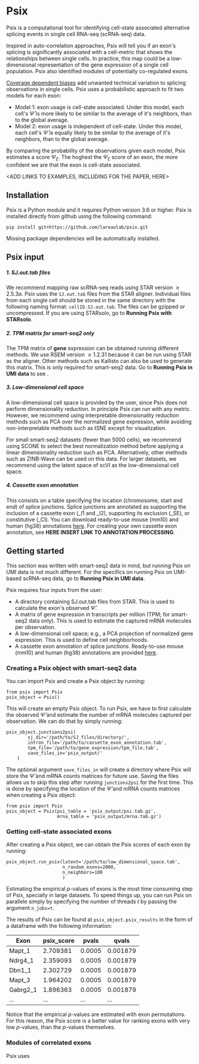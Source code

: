 # Psix

Psix is a computational tool for identifying cell-state associated alternative splicing events in single cell RNA-seq (scRNA-seq) data.

Inspired in auto-correlation approaches, Psix will tell you if an exon's splicing is significantly associated with a cell-metric that shows the relationships between single cells. In practice, this map could be a low-dimensional representation of the gene expression of a single cell population. Psix also identified modules of potentially co-regulated exons.

[Coverage dependent biases](https://elifesciences.org/articles/54603) add unwanted technical variation to splicing observations in single cells. Psix uses a probabilistic approach to fit two models for each exon: 

* Model 1: exon usage is cell-state associated. Under this model, each cell's $\hat{\Psi}$ is more likely to be similar to the average of it's neighbors, than to the global average.
* Model 2: exon usage is independent of cell-state. Under this model, each cell's $\hat{\Psi}$ is equally likely to be similar to the average of it's neighbors, than to the global average.

By comparing the probability of the observations given each model, Psix estimates a score $\Psi_\xi$. The hoghest the $\Psi_\xi$ score of an exon, the more confident we are that the exon is cell-state associated.

<ADD LINKS TO EXAMPLES, INCLUDING FOR THE PAPER, HERE>

## Installation

Psix is a Python module and it requires Python version 3.6 or higher. Psix is installed directly from github using the following command:

```
pip install git+https://github.com/lareaulab/psix.git
```

Missing package dependencies will be automatically installed.

## Psix input

##### 1. SJ.out.tab files

We recommend mapping raw scRNA-seq reads using STAR version $\geq 2.5.3a$. Psix uses the ```SJ.out.tab``` files from the STAR aligner. Individual files from each single cell should be stored in the same directory with the following naming format: ```cellID.SJ.out.tab```. The files can be gzipped or uncompressed. If you are using STARsolo, go to **Running Psix with STARsolo**.

##### 2. TPM matrix for smart-seq2 only

The TPM matrix of **gene** expression can be obtained running different methods. We use RSEM version $\geq 1.2.31$ because it can be run using STAR as the aligner. Other methods such as Kallisto can also be used to generate this matrix. This is only required for smart-seq2 data. Go to **Running Psix in UMI data** to see .

##### 3. Low-dimensional cell space

A low-dimensional cell space is provided by the user, since Psix does not perform dimensionality reduction. In principle Psix can run with any metric. However, we recommend using interpretable dimensionality reduction methods such as PCA over the normalized gene expression, while avoiding non-interpretable methods such as tSNE except for visualization. 

For small smart-seq2 datasets (fewer than 5000 cells), we recommend using SCONE to select the best normalization method before applying a linear dimensionality reduction such as PCA. Alternatively, other methods such as ZINB-Wave can be used on this data. For larger datasets, we recommend using the latent space of scVI as the low-dimensional cell space.

##### 4. Cassette exon annotation

This consists on a table specifying the location (chromosome, start and end) of splice junctions. Splice junctions are annotated as supporting the inclusion of a cassette exon (\_I1 and \_I2), supporting its exclusion (\_SE), or constitutive (\_CI). You can download ready-to-use mouse (mm10) and human (hg38) annotations [here](http://github.com/laeraulab/psix/annotations/). For creating your own cassette exon annotation, see **HERE INSERT LINK TO ANNOTATION PROCESSING**.

## Getting started

This section was written with smart-seq2 data in mind, but running Psix on UMI data is not much different. For the specifics on running Psix on UMI-based scRNA-seq data, go to **Running Psix in UMI data**.

Psix requires four inputs from the user:
* A directory containing SJ.out.tab files from STAR. This is used to calculate the exon's observed $\hat{\Psi}$.
* A matrix of gene expression in transcripts per million (TPM; for smart-seq2 data only). This is used to estimate the captured mRNA molecules per observation.
* A low-dimensional cell space; e.g., a PCA projection of normalized gene expression. This is used to define cell neighborhoods.
* A cassette exon annotation of splice junctions. Ready-to-use mouse (mm10) and human (hg38) annotations are provided [here](http://github.com/laeraulab/psix/annotations/).

### Creating a Psix object with smart-seq2 data

You can import Psix and create a Psix object by running:

```
from psix import Psix
psix_object = Psix()
```

This will create an empty Psix object. To run Psix, we have to first calculate the observed $\hat{\Psi}$ and estimate the number of mRNA molecules captured per observation. We can do that by simply running:

```
psix_object.junctions2psi(
        sj_dir='/path/to/SJ_files/directory/',
        intron_file='/path/to/cassette_exon_annotation.tab',
        tpm_file='/path/to/gene_expression/tpm_file.tab',
        save_files_in='psix_output/'
    )
```

The optional argument ```save_files_in``` will create a directory where Psix will store the $\hat{\Psi}$ and mRNA counts matrices for future use. Saving the files allows us to skip this step after running ```junctions2psi``` for the first time. This is done by specifying the location of the $\hat{\Psi}$ and mRNA counts matrices when creating a Psix object:

```
from psix import Psix
psix_object = Psix(psi_table = 'psix_output/psi.tab.gz',
                   mrna_table = 'psix_output/mrna.tab.gz')
```

### Getting cell-state associated exons

After creating a Psix object, we can obtain the Psix scores of each exon by running:

```
psix_object.run_psix(latent='/path/to/low_dimensional_space.tab', 
                     n_random_exons=2000, 
                     n_neighbors=100
                     )
```

Estimating the empirical $p$-values of exons is the most time consuming step of Psix, specially in large datasets. To speed things up, you can run Psix on parallele simply by specifying the number of threads $t$ by passing the argument ```n_jobs=t```.

The results of Psix can be found at ```psix_object.psix_results``` in the form of a dataframe with the following information:


Exon | psix_score | pvals | qvals
---- | ---- | ---- | ---- 
Mapt_1 | 2.709381 | 0.0005 | 0.001879
Ndrg4_1 | 2.359093 | 0.0005 | 0.001879
Dbn1_1 | 2.302729 | 0.0005 | 0.001879
Mapt_3 | 1.964202 | 0.0005 | 0.001879
Gabrg2_1 | 1.896363 | 0.0005 | 0.001879
... | ... | ... | ...


Notice that the empirical $p$-values are estimated with exon permutations. For this reason, the Psix score is a better value for ranking exons with very low $p$-values, than the $p$-values themselves.

### Modules of correlated exons

Psix uses


